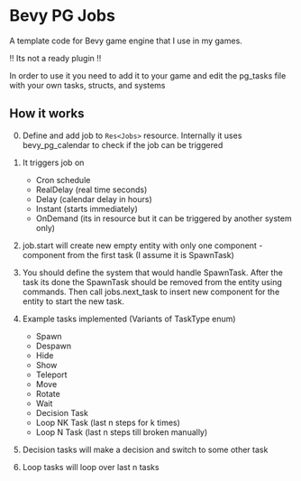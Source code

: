 # Bevy PG Jobs

A template code for Bevy game engine that I use in my games.

!! Its not a ready plugin !!

In order to use it you need to add it to your game and edit the pg_tasks file with your own tasks, structs, and systems

## How it works

0) Define and add job to `Res<Jobs>` resource. Internally it uses bevy_pg_calendar to check if the job can be triggered
1) It triggers job on 
    - Cron schedule
    - RealDelay (real time seconds)
    - Delay (calendar delay in hours)
    - Instant (starts immediately)
    - OnDemand  (its in resource but it can be triggered by another system only)
2) job.start will create new empty entity with only one component - component from the first task (I assume it is SpawnTask)
3) You should define the system that would handle SpawnTask. After the task its done the SpawnTask should be removed from the entity using commands. Then call jobs.next_task to insert new component for the entity to start the new task.
4) Example tasks implemented (Variants of TaskType enum)
    - Spawn
    - Despawn
    - Hide
    - Show
    - Teleport
    - Move
    - Rotate
    - Wait
    - Decision Task 
    - Loop NK Task (last n steps for k times)
    - Loop N Task (last n steps till broken manually)

5) Decision tasks will make a decision and switch to some other task
6) Loop tasks will loop over last n tasks



